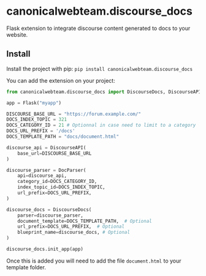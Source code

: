# canonicalwebteam.discourse_docs

Flask extension to integrate discourse content generated to docs to your website.

## Install

Install the project with pip: `pip install canonicalwebteam.discourse_docs`

You can add the extension on your project:

``` python
from canonicalwebteam.discourse_docs import DiscourseDocs, DiscourseAPI

app = Flask("myapp")

DISCOURSE_BASE_URL = "https://forum.example.com/"
DOCS_INDEX_TOPIC = 321
DOCS_CATEGORY_ID = 21 # Optionnal in case need to limit to a category
DOCS_URL_PREFIX = '/docs'
DOCS_TEMPLATE_PATH = "docs/document.html"

discourse_api = DiscourseAPI(
    base_url=DISCOURSE_BASE_URL
)

discourse_parser = DocParser(
    api=discourse_api,
    category_id=DOCS_CATEGORY_ID,
    index_topic_id=DOCS_INDEX_TOPIC,
    url_prefix=DOCS_URL_PREFIX,
)

discourse_docs = DiscourseDocs(
    parser=discourse_parser,
    document_template=DOCS_TEMPLATE_PATH,  # Optional
    url_prefix=DOCS_URL_PREFIX,  # Optional
    blueprint_name=discourse_docs, # Optional
)

discourse_docs.init_app(app)
```

Once this is added you will need to add the file `document.html` to your template folder.
